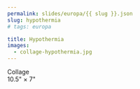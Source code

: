 ```yaml
---
permalink: slides/europa/{{ slug }}.json
slug: hypothermia
# tags: europa

title: Hypothermia
images:
  - collage-hypothermia.jpg
---
```

Collage  
10.5" × 7"
